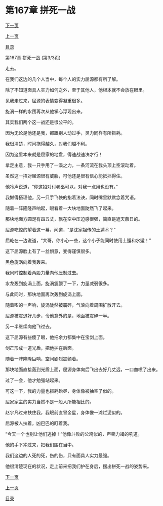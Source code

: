 <h1>第167章    拼死一战</h1>
            <div><p><a href="./0501_%E7%AC%AC168%E7%AB%A0_%E6%B0%B4%E6%BB%B4.md">下一页</a></p><p><a href="./0499_%E7%AC%AC167%E7%AB%A0_%E6%8B%BC%E6%AD%BB%E4%B8%80%E6%88%98.md">上一页</a></p><p><a href="../">目录</a></p></div>
            <div><p>第167章    拼死一战 (第3/3页)</p><p>走去。</p><p>在我们这边的几个人当中，每个人的实力屈源都有所了解。</p><p>除了不知道面具人实力如何之外，至于其他人，他根本就不会放在眼里。</p><p>见我走过来，屈源的表情变得凝重很多。</p><p>旋涡一样的水团再次从他掌心浮现出来。</p><p>其实我们两个这一战还是很公平的。</p><p>因为无论是他还是我，都跟别人动过手，灵力同样有所损耗。</p><p>我很清楚，时间拖得越久，对我们越不利。</p><p>因为这里本来就是屈家的地盘，得速战速决才行！</p><p>拿定主意，我一只手用了一溪之力，一条河流在我头顶上空滚动着。</p><p>虽然这一招对屈源很有威胁，可他还是很有信心能抵挡得住。</p><p>他冷声说道，“你这招对付老巫可以，对我一点用也没有。”</p><p>我懒得搭理他，另一只手飞快的掐着法诀，同时嘴里默默念着咒语。</p><p>随着一阵隆隆声响起，眼看着一大块地面陡然飞了起来。</p><p>那块地面方圆足有四五丈，飘在空中压迫感很强，简直是遮天蔽日的。</p><p>屈源吃惊的望着这一幕，问道，“是沈家祖传的土遁术？”</p><p>屈乾在一边说道，“大哥，你小心一些，这个小子能同时使用土遁和水遁！”</p><p>这下屈源脸上有了一丝惧意，变得谨慎很多。</p><p>黑色旋涡向着我轰来。</p><p>我同时控制着两股力量向他压制过去。</p><p>水龙轰到旋涡上面，旋涡震颤了一下，力量减弱很多。</p><p>与此同时，那块地面再次轰到旋涡上面。</p><p>随着嘭的一声响，旋涡陡然被震碎，气浪向着周围扩散开去。</p><p>屈源被震退好几步，令他意外的是，地面被震碎一半。</p><p>另一半继续向他飞过去。</p><p>这下屈源有些傻了眼，他把余力都集中在宝剑上面。</p><p>剑芒形成一道光盾，把他护在后面。</p><p>随着一阵隆隆巨响，空间剧烈震颤着。</p><p>那块地面直接轰到光盾上面，屈源身体向后飞出去好几丈远，一口血喷了出来。</p><p>过了一会，他才勉强站起来。</p><p>可这一下，我的力量也损耗殆尽，身体像被抽空了似的。</p><p>屈家家主的实力当然不是一般人所能相比的。</p><p>赵宇凡过来扶住我，我眼前直冒金星，身体像一滩烂泥似的。</p><p>屈源被人扶着，凶巴巴的盯着我。</p><p>“今天一个也别让他们逃掉！”他像斗败的公鸡似的，声嘶力竭的吼道。</p><p>他的手下冲过来，把我们围在当中。</p><p>我们这边的人死的死，伤的伤，只有面具人实力最强。</p><p>他很清楚现在的状况，走上前来把我们护在身后，摆出拼死一战的姿势来。</p></div>
            <div><p><a href="./0501_%E7%AC%AC168%E7%AB%A0_%E6%B0%B4%E6%BB%B4.md">下一页</a></p><p><a href="./0499_%E7%AC%AC167%E7%AB%A0_%E6%8B%BC%E6%AD%BB%E4%B8%80%E6%88%98.md">上一页</a></p><p><a href="../">目录</a></p></div>